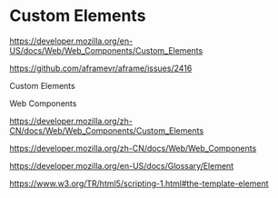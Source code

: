 # Custom Elements



https://developer.mozilla.org/en-US/docs/Web/Web_Components/Custom_Elements


https://github.com/aframevr/aframe/issues/2416






Custom Elements



Web Components



https://developer.mozilla.org/zh-CN/docs/Web/Web_Components/Custom_Elements

https://developer.mozilla.org/zh-CN/docs/Web/Web_Components



https://developer.mozilla.org/en-US/docs/Glossary/Element



https://www.w3.org/TR/html5/scripting-1.html#the-template-element

